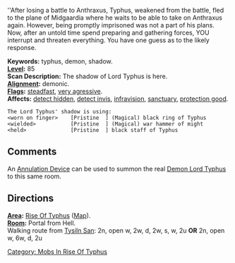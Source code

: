 ''After losing a battle to Anthraxus, Typhus, weakened from the battle,
fled to the plane of Midgaardia where he waits to be able to take on
Anthraxus again. However, being promptly imprisoned was not a part of
his plans. Now, after an untold time spend preparing and gathering
forces, YOU interrupt and threaten everything. You have one guess as to
the likely response.

**Keywords:** typhus, demon, shadow.  
**[Level](Level.md "wikilink"):** 85  
**Scan Description:** The shadow of Lord Typhus is here.  
**[Alignment](Alignment.md "wikilink"):** demonic.  
**[Flags](:Category:_Mob_Types.md "wikilink"):**
[steadfast](Steadfast.md "wikilink"), [very
agressive](Aggressive_Mobs.md "wikilink").  
**Affects:** [detect hidden](Detect_Hidden.md "wikilink"), [detect
invis](Detect_Invis.md "wikilink"),
[infravision](Infravision.md "wikilink"),
[sanctuary](Sanctuary.md "wikilink"), [protection
good](Protection_Good.md "wikilink").  

    The Lord Typhus' shadow is using:
    <worn on finger>    [Pristine  ] (Magical) black ring of Typhus
    <wielded>           [Pristine  ] (Magical) war hammer of might
    <held>              [Pristine  ] black staff of Typhus

## Comments

An [Annulation Device](Annulation_Device "wikilink") can be used to
summon the real [Demon Lord Typhus](Demon_Lord_Typhus "wikilink") to
this same room.

## Directions

**[Area](:Category:_Areas.md "wikilink"):** [Rise Of
Typhus](:Category:_Rise_Of_Typhus.md "wikilink")
([Map](Rise_Of_Typhus_Map.md "wikilink")).  
**[Room](:Category:_Rooms.md "wikilink"):** Portal from Hell.  
Walking route from [Tysiln San](Tysiln_San "wikilink"): 2n, open w, 2w,
d, 2w, s, w, 2u **OR** 2n, open w, 6w, d, 2u

[Category: Mobs In Rise Of
Typhus](Category:_Mobs_In_Rise_Of_Typhus "wikilink")
